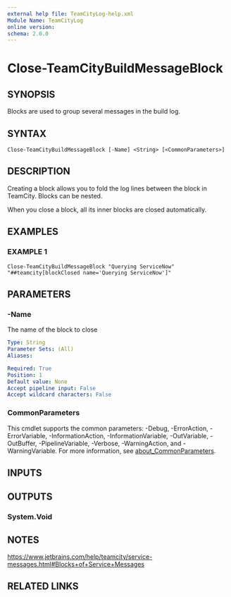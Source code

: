 ```yaml
---
external help file: TeamCityLog-help.xml
Module Name: TeamCityLog
online version:
schema: 2.0.0
---
```


# Close-TeamCityBuildMessageBlock

## SYNOPSIS
Blocks are used to group several messages in the build log.

## SYNTAX

```
Close-TeamCityBuildMessageBlock [-Name] <String> [<CommonParameters>]
```

## DESCRIPTION
Creating a block allows you to fold the log lines between the block in TeamCity.
Blocks can be nested.

When you close a block, all its inner blocks are closed automatically.

## EXAMPLES

### EXAMPLE 1
```
Close-TeamCityBuildMessageBlock "Querying ServiceNow"
"##teamcity[blockClosed name='Querying ServiceNow']"
```

## PARAMETERS

### -Name
The name of the block to close

```yaml
Type: String
Parameter Sets: (All)
Aliases:

Required: True
Position: 1
Default value: None
Accept pipeline input: False
Accept wildcard characters: False
```

### CommonParameters
This cmdlet supports the common parameters: -Debug, -ErrorAction, -ErrorVariable, -InformationAction, -InformationVariable, -OutVariable, -OutBuffer, -PipelineVariable, -Verbose, -WarningAction, and -WarningVariable. For more information, see [about_CommonParameters](http://go.microsoft.com/fwlink/?LinkID=113216).

## INPUTS

## OUTPUTS

### System.Void
## NOTES
https://www.jetbrains.com/help/teamcity/service-messages.html#Blocks+of+Service+Messages

## RELATED LINKS
